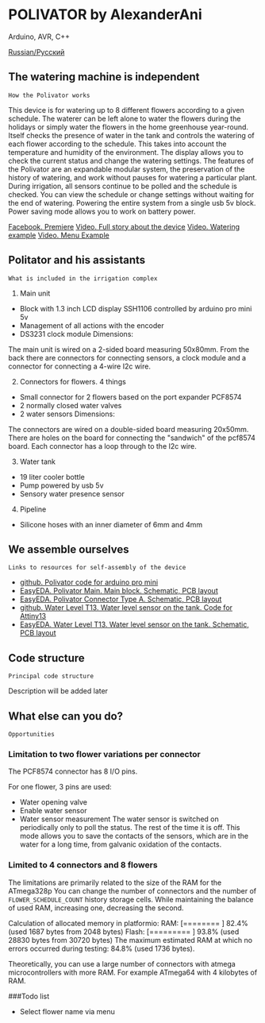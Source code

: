 # POLIVATOR by AlexanderAni

Arduino, AVR, C++

[Russian/Русский](/README_RU.md)

## The watering machine is independent
`How the Polivator works`

This device is for watering up to 8 different flowers according to a given schedule.
The waterer can be left alone to water the flowers during the holidays or simply water the flowers in the home greenhouse year-round. Itself checks the presence of water in the tank and controls the watering of each flower according to the schedule. This takes into account the temperature and humidity of the environment. The display allows you to check the current status and change the watering settings.
The features of the Polivator are an expandable modular system, the preservation of the history of watering, and work without pauses for watering a particular plant. During irrigation, all sensors continue to be polled and the schedule is checked. You can view the schedule or change settings without waiting for the end of watering.
Powering the entire system from a single usb 5v block. Power saving mode allows you to work on battery power.

[Facebook. Premiere](https://www.facebook.com/aanishchenko/posts/pfbid034qEHsVyJWHPmqgtMWfscPb4xsddgqDzVarsc6yDjJoVNN26u15hXLRgtBCGTqUbWl)
[Video. Full story about the device](https://www.facebook.com/100003967933465/videos/pcb.2457044897771084/1915227252002448)
[Video. Watering example](https://www.facebook.com/100003967933465/videos/3267990133452066/)
[Video. Menu Example](https://www.facebook.com/100003967933465/videos/pcb.2457044897771084/1137887480090560)

## Politator and his assistants
`What is included in the irrigation complex`

1. Main unit
- Block with 1.3 inch LCD display SSH1106 controlled by arduino pro mini 5v
- Management of all actions with the encoder
- DS3231 clock module
Dimensions:

The main unit is wired on a 2-sided board measuring 50x80mm. From the back there are connectors for connecting sensors, a clock module and a connector for connecting a 4-wire I2c wire.

2. Connectors for flowers. 4 things
- Small connector for 2 flowers based on the port expander PCF8574
- 2 normally closed water valves
- 2 water sensors
Dimensions:

The connectors are wired on a double-sided board measuring 20x50mm. There are holes on the board for connecting the "sandwich" of the pcf8574 board. Each connector has a loop through to the I2c wire.

3. Water tank
- 19 liter cooler bottle
- Pump powered by usb 5v
- Sensory water presence sensor

4. Pipeline
- Silicone hoses with an inner diameter of 6mm and 4mm

## We assemble ourselves
`Links to resources for self-assembly of the device`

- [github. Polivator code for arduino pro mini](https://github.com/AlexanderAni/polivator)
- [EasyEDA. Polivator Main. Main block. Schematic, PCB layout](https://oshwlab.com/alexani/flowers_copy)
- [EasyEDA. Polivator Connector Type A. Schematic, PCB layout](https://oshwlab.com/alexani/polivator-connector)
- [github. Water Level T13. Water level sensor on the tank. Code for Attiny13](https://github.com/AlexanderAni/water_level_t13)
- [EasyEDA. Water Level T13. Water level sensor on the tank. Schematic, PCB layout](https://oshwlab.com/alexani/water-sensor)

## Code structure
`Principal code structure`

Description will be added later

## What else can you do?
`Opportunities`

### Limitation to two flower variations per connector
The PCF8574 connector has 8 I/O pins.
<!-- An npn mosfet is used to securely connect valves or sensors. -->
For one flower, 3 pins are used:
- Water opening valve
- Enable water sensor
- Water sensor measurement
The water sensor is switched on periodically only to poll the status. The rest of the time it is off. This mode allows you to save the contacts of the sensors, which are in the water for a long time, from galvanic oxidation of the contacts.

### Limited to 4 connectors and 8 flowers
The limitations are primarily related to the size of the RAM for the ATmega328p
You can change the number of connectors and the number of `FLOWER_SCHEDULE_COUNT` history storage cells. While maintaining the balance of used RAM, increasing one, decreasing the second.

Calculation of allocated memory in platformio:
RAM: [======== ] 82.4% (used 1687 bytes from 2048 bytes)
Flash: [========= ] 93.8% (used 28830 bytes from 30720 bytes)
The maximum estimated RAM at which no errors occurred during testing: 84.8% (used 1736 bytes).

Theoretically, you can use a large number of connectors with atmega microcontrollers with more RAM. For example ATmega64 with 4 kilobytes of RAM.

###Todo list

- Select flower name via menu
